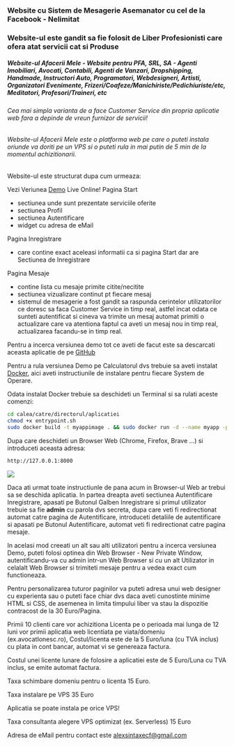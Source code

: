 ### Website cu Sistem de Mesagerie Asemanator cu cel de la Facebook - Nelimitat
### Website-ul este gandit sa fie folosit de Liber Profesionisti care ofera atat servicii cat si Produse
##### Website-ul Afacerii Mele - Website pentru PFA, SRL, SA - Agenti Imobiliari, Avocati, Contabili, Agenti de Vanzari, Dropshipping, Handmade, Instructori Auto, Programatori, Webdesigneri, Artisti, Organizatori Evenimente, Frizeri/Coafeze/Manichiriste/Pedichiuriste/etc, Meditatori, Profesori/Traineri, etc
###### Cea mai simpla varianta de a face Customer Service din propria aplicatie web fara a depinde de vreun furnizor de servicii!
###### Website-ul Afacerii Mele este o platforma web pe care o puteti instala oriunde va doriti pe un VPS si o puteti rula in mai putin de 5 min de la momentul achizitionarii.
Website-ul este structurat dupa cum urmeaza:

Vezi Veriunea [Demo](https://sintaxe.cf/) Live Online!
Pagina Start
- sectiunea unde sunt prezentate serviciile oferite
- sectiunea Profil
- sectiunea Autentificare
- widget cu adresa de eMail

Pagina Inregistrare
- care contine exact aceleasi informatii ca si pagina Start dar are Sectiunea de Inregistrare

Pagina Mesaje
- contine lista cu mesaje primite citite/necitite
- sectiunea vizualizare continut pt fiecare mesaj
- sistemul de mesagerie a fost gandit sa raspunda cerintelor utilizatorilor ce doresc sa faca Customer Service in timp real, astfel incat odata ce sunteti autentificat si cineva va trimite un mesaj automat primiti o actualizare care va atentiona faptul ca aveti un mesaj nou in timp real, actualizarea facandu-se in timp real.

Pentru a incerca versiunea demo tot ce aveti de facut este sa descarcati aceasta aplicatie de pe [GitHub](https://github.com/theopensu/)

Pentru a rula versiunea Demo pe Calculatorul dvs trebuie sa aveti instalat [Docker](https://docs.docker.com/engine/install/), aici aveti instructiunile de instalare pentru fiecare System de Operare.

Odata instalat Docker trebuie sa deschideti un Terminal si sa rulati aceste comenzi:


```sh
cd calea/catre/directorul/aplicatiei
chmod +x entrypoint.sh
sudo docker build -t myappimage . && sudo docker run -d --name myapp -p 8000:8000 myappimage
```


Dupa care deschideti un Browser Web (Chrome, Firefox, Brave ...) si introduceti aceasta adresa:

```sh
http://127.0.0.1:8000
```
![](demo.gif)

Daca ati urmat toate instructiunle de pana acum in Browser-ul Web ar trebui sa se deschida aplicatia. In partea dreapta aveti sectiunea Autentificare Inregistrare, apasati pe Butonul Galben Inregistrare si primul utilizator trebuie sa fie **admin** cu parola dvs secreta, dupa care veti fi redirectionat automat catre pagina de Autentificare, introduceti detaliile de autentificare si apasati pe Butonul Autentificare, automat veti fi redirectionat catre pagina mesaje.

In acelasi mod creeati un alt sau alti utilizatori pentru a incerca versiunea Demo, puteti folosi optinea din Web Browser - New Private Window, autentificandu-va cu admin intr-un Web Browser si cu un alt Utilizator in celalalt Web Browser si trimiteti mesaje pentru a vedea exact cum functioneaza.

Pentru personalizarea tuturor paginilor va puteti adresa unui web designer cu experienta sau o puteti face chiar dvs daca aveti cunostinte minime HTML si CSS, de asemenea in limita timpului liber va stau la dispozitie contracost de la 30 Euro/Pagina.

Primii 10 clienti care vor achizitiona Licenta pe o perioada mai lunga de 12 luni vor primii aplicatia web licentiata pe viata/domeniu (ex.avocatIonesc.ro), Costul/licenta este de la 5 Euro/luna (cu TVA inclus) cu plata in cont bancar, automat vi se genereaza factura.

Costul unei licente lunare de folosire a aplicatiei este de 5 Euro/Luna cu TVA inclus, se emite automat factura.

Taxa schimbare domeniu pentru o licenta 15 Euro.

Taxa instalare pe VPS 35 Euro

Aplicatia se poate instala pe orice VPS!

Taxa consultanta alegere VPS optimizat (ex. Serverless) 15 Euro

Adresa de eMail pentru contact este alexsintaxecf@gmail.com
